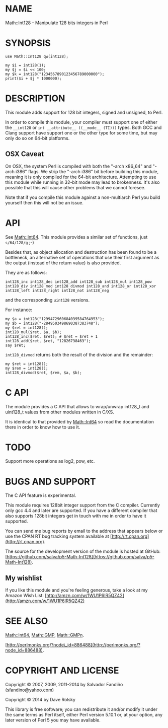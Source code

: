 # NAME

Math::Int128 - Manipulate 128 bits integers in Perl

# SYNOPSIS

    use Math::Int128 qw(int128);

    my $i = int128(1);
    my $j = $i << 100;
    my $k = int128("1234567890123456789000000");
    print($i + $j * 1000000);

# DESCRIPTION

This module adds support for 128 bit integers, signed and unsigned, to
Perl.

In order to compile this module, your compiler must support one of either the
`__int128` or `int __attribute__ ((__mode__ (TI)))` types. Both GCC and
Clang support have support one or the other type for some time, but may only
do so on 64-bit platforms.

## OSX Caveat

On OSX, the system Perl is compiled with both the "-arch x86\_64" and "-arch
i386" flags. We strip the "-arch i386" bit before building this module,
meaning it is only compiled for the 64-bit architecture. Attempting to use
this module while running in 32-bit mode may lead to brokenness. It's also
possible that this will cause other problems that we cannot foresee.

Note that if you compile this module against a non-multiarch Perl you build
yourself then this will not be an issue.

# API

See [Math::Int64](https://metacpan.org/pod/Math::Int64). This module provides a similar set of functions,
just `s/64/128/g` ;-)

Besides that, as object allocation and destruction has been found to
be a bottleneck, an alternative set of operations that use their first
argument as the output (instead of the return value) is also
provided.

They are as follows:

    int128_inc int128_dec int128_add int128_sub int128_mul int128_pow
    int128_div int128_mod int128_divmod int128_and int128_or int128_xor
    int128_left int128_right int128_not int128_neg

and the corresponding `uint128` versions.

For instance:

    my $a = int128("1299472960684039584764953");
    my $b = int128("-2849503498690387383748");
    my $ret = int128();
    int128_mul($ret, $a, $b);
    int128_inc($ret, $ret); # $ret = $ret + 1
    int128_add($ret, $ret, "12826738463");
    say $ret;

`int128_divmod` returns both the result of the division and the remainder:

    my $ret = int128();
    my $rem = int128();
    int128_divmod($ret, $rem, $a, $b);

# C API

The module provides a C API that allows to wrap/unwrap int128\_t and
uint128\_t values from other modules written in C/XS.

It is identical to that provided by [Math::Int64](https://metacpan.org/pod/Math::Int64) so read the
documentation there in order to know how to use it.

# TODO

Support more operations as log2, pow, etc.

# BUGS AND SUPPORT

The C API feature is experimental.

This module requires 128bit integer support from the C
compiler. Currently only gcc 4.4 and later are supported. If you have
a different compiler that also supports 128bit integers get in touch
with me in order to have it supported.

You can send me bug reports by email to the address that appears below
or use the CPAN RT bug tracking system available at
[http://rt.cpan.org](http://rt.cpan.org).

The source for the development version of the module is hosted at
GitHub: [https://github.com/salva/p5-Math-Int128](https://github.com/salva/p5-Math-Int128).

## My wishlist

If you like this module and you're feeling generous, take a look at my
Amazon Wish List: [http://amzn.com/w/1WU1P6IR5QZ42](http://amzn.com/w/1WU1P6IR5QZ42)

# SEE ALSO

[Math::Int64](https://metacpan.org/pod/Math::Int64), [Math::GMP](https://metacpan.org/pod/Math::GMP), [Math::GMPn](https://metacpan.org/pod/Math::GMPn).

[http://perlmonks.org/?node\_id=886488](http://perlmonks.org/?node_id=886488).

# COPYRIGHT AND LICENSE

Copyright © 2007, 2009, 2011-2014 by Salvador Fandiño (sfandino@yahoo.com)

Copyright © 2014 by Dave Rolsky

This library is free software; you can redistribute it and/or modify
it under the same terms as Perl itself, either Perl version 5.10.1 or,
at your option, any later version of Perl 5 you may have available.
